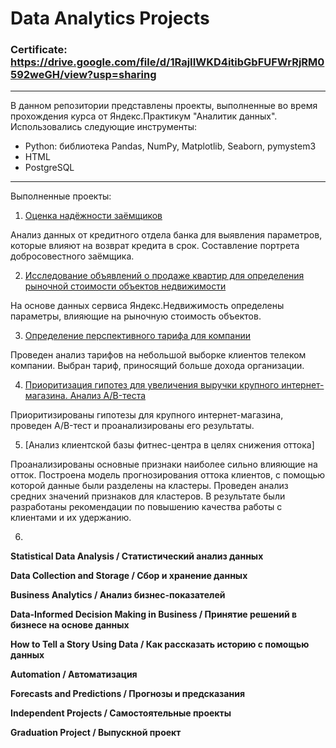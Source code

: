 # Data Analytics Projects

### Certificate: https://drive.google.com/file/d/1RajIIWKD4itibGbFUFWrRjRM0592weGH/view?usp=sharing

---

В данном репозитории представлены проекты, выполненные во время прохождения курса от Яндекс.Практикум "Аналитик данных". 
Использовались следующие инструменты:

*  Python: библиотека Pandas, NumPy, Matplotlib, Seaborn, pymystem3
*  HTML
*  PostgreSQL

---
Выполненные проекты:

1. [Оценка надёжности заёмщиков](https://github.com/KseniaArkhipova-l/YandexPraktikum_projects/tree/main/Borrower%20Reliability%20Research)

Анализ данных от кредитного отдела банка для выявления параметров, которые влияют на возврат кредита в срок. Cоставление портрета добросовестного заёмщика.

2. [Исследование объявлений о продаже квартир для определения рыночной стоимости объектов недвижимости](https://github.com/KseniaArkhipova-l/YandexPraktikum_projects/tree/main/Analysis%20of%20the%20Real%20Estate%20Market%20for%20Sale)

На основе данных сервиса Яндекс.Недвижимость определены параметры, влияющие на рыночную стоимость объектов.

3. [Определение перспективного тарифа для компании](https://github.com/KseniaArkhipova-l/YandexPraktikum_projects/tree/main/Choosing%20the%20Favorable%20%20Tariff%20for%20company)

Проведен анализ тарифов на небольшой выборке клиентов телеком компании. Выбран тариф, приносящий больше дохода организации. 

4. [Приоритизация гипотез для увеличения выручки крупного интернет-магазина. Анализ А/B-теста](https://github.com/KseniaArkhipova-l/YandexPraktikum_projects/tree/main/A%20B%20test)

Приоритизированы гипотезы для крупного интернет-магазина, проведен A/B-тест и проанализированы его результаты.

5. [Анализ клиентской базы фитнес-центра в целях снижения оттока]

Проанализированы основные признаки наиболее сильно влияющие на отток. Построена модель прогнозирования оттока клиентов, с помощью которой данные были разделены на кластеры.  Проведен анализ средних значений признаков для кластеров. В результате были разработаны рекомендации по повышению качества работы с клиентами и их удержанию.

6.

**Statistical Data Analysis / Статистический анализ данных**

**Data Collection and Storage / Сбор и хранение данных**

**Business Analytics / Анализ бизнес-показателей**

**Data-Informed Decision Making in Business / Принятие решений в бизнесе на основе данных**

**How to Tell a Story Using Data / Как рассказать историю с помощью данных**

**Automation / Автоматизация**

**Forecasts and Predictions / Прогнозы и предсказания**

**Independent Projects / Самостоятельные проекты**

**Graduation Project / Выпускной проект**

